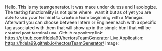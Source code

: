 Hello. This is my teamgenerator. It was made under duress and I apologize. The testing functionality is not quite where I want it but as of yet you are able to use your terminal to create a team beginning with a Manager. Afterward you can choose between Intern or Engineer each with a specific tag associated with them that will show up in the simple html that will be created post terminal use. 
Github repository link: https://github.com/Hdela99/hectorsTeamGenerator
Live Application: https://hdela99.github.io/hectorsTeamGenerator/ 
Image: 